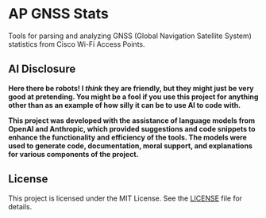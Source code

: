 # AP GNSS Stats

Tools for parsing and analyzing GNSS (Global Navigation Satellite System) statistics from Cisco Wi-Fi Access Points.

## AI Disclosure

**Here there be robots! I *think* they are friendly, but they might just be very good at pretending. You might be a fool if you use this project for anything other than as an example of how silly it can be to use AI to code with.**

**This project was developed with the assistance of language models from OpenAI and Anthropic, which provided suggestions and code snippets to enhance the functionality and efficiency of the tools. The models were used to generate code, documentation, moral support, and explanations for various components of the project.**

## License

This project is licensed under the MIT License. See the [LICENSE](LICENSE) file for details.
